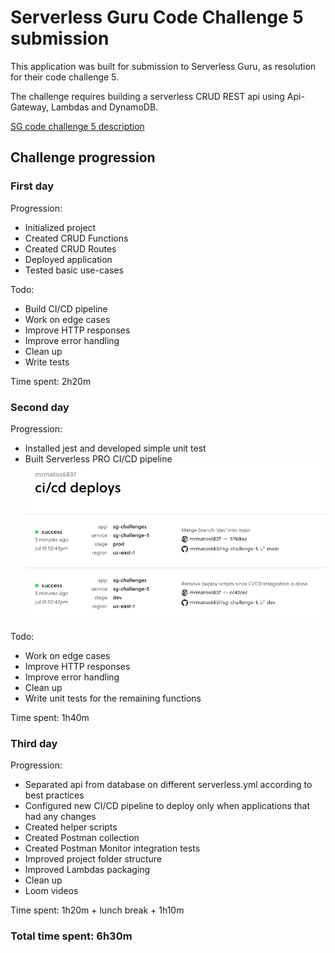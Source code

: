 # Serverless Guru Code Challenge 5 submission

This application was built for submission to Serverless Guru, as resolution for their code challenge 5.

The challenge requires building a serverless CRUD REST api using Api-Gateway, Lambdas and DynamoDB.

[SG code challenge 5 description](challenge-description)

## Challenge progression

### First day

Progression:

- Initialized project
- Created CRUD Functions
- Created CRUD Routes
- Deployed application
- Tested basic use-cases

Todo:

- Build CI/CD pipeline
- Work on edge cases
- Improve HTTP responses
- Improve error handling
- Clean up
- Write tests

Time spent: 2h20m

### Second day

Progression:

- Installed jest and developed simple unit test
- Built Serverless PRO CI/CD pipeline
  ![CI/CD pipeline](./sls-cicd.png)

Todo:

- Work on edge cases
- Improve HTTP responses
- Improve error handling
- Clean up
- Write unit tests for the remaining functions

Time spent: 1h40m

### Third day

Progression:

- Separated api from database on different serverless.yml according to best practices
- Configured new CI/CD pipeline to deploy only when applications that had any changes
- Created helper scripts
- Created Postman collection
- Created Postman Monitor integration tests
- Improved project folder structure
- Improved Lambdas packaging
- Clean up
- Loom videos

Time spent: 1h20m + lunch break + 1h10m

### Total time spent: 6h30m
